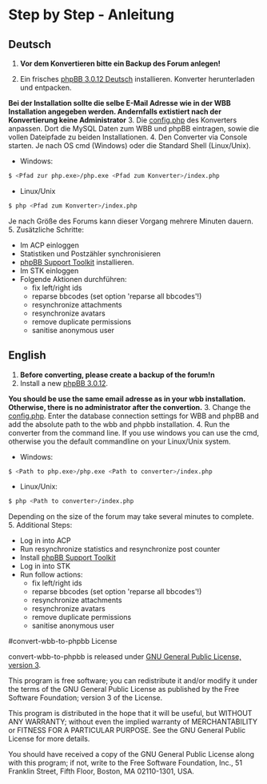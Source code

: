 # Step by Step - Anleitung
## Deutsch
1. **Vor dem Konvertieren bitte ein Backup des Forum anlegen!**

2. Ein frisches [phpBB 3.0.12 Deutsch] installieren.
Konverter herunterladen und entpacken.

  **Bei der Installation sollte die selbe E-Mail Adresse wie in der WBB Installation angegeben werden. Andernfalls extistiert nach der Konvertierung keine Administrator**
3. Die [config.php] des Konverters anpassen. Dort die MySQL Daten zum WBB und phpBB eintragen, sowie die vollen Dateipfade zu beiden Installationen.
4. Den Converter via Console starten. Je nach OS cmd (Windows) oder die Standard Shell (Linux/Unix).
  
  * Windows: 
  ```sh
  $ <Pfad zur php.exe>/php.exe <Pfad zum Konverter>/index.php
  ```
  * Linux/Unix
  ```sh
  $ php <Pfad zum Konverter>/index.php
  ```
  Je nach Größe des Forums kann dieser Vorgang mehrere Minuten dauern.
5. Zusätzliche Schritte:
  * Im ACP einloggen
  * Statistiken und Postzähler synchronisieren
  * [phpBB Support Toolkit] installieren.
  * Im STK einloggen
  * Folgende Aktionen durchführen:
    * fix left/right ids
    * reparse bbcodes (set option 'reparse all bbcodes'!)
    * resynchronize attachments
    * resynchronize avatars
    * remove duplicate permissions
    * sanitise anonymous user

## English
1. **Before converting, please create a backup of the forum!n**
2. Install a new [phpBB 3.0.12].

  **You should be use the same email adresse as in your wbb installation. Otherwise, there is no administrator after the convertion.**
3. Change the [config.php]. Enter the database connection settings for WBB and phpBB and add the absolute path to the wbb and phpbb installation.
4. Run the converter from the command line. If you use windows you can use the cmd, otherwise you the default commandline on your Linux/Unix system.
  
  * Windows: 
  ```sh
  $ <Path to php.exe>/php.exe <Path to converter>/index.php
  ```
  * Linux/Unix:
  ```sh
  $ php <Path to converter>/index.php
  ```
  Depending on the size of the forum may take several minutes to complete.
5. Additional Steps:
  * Log in into ACP
  * Run resynchronize statistics and resynchronize post counter
  * Install [phpBB Support Toolkit]
  * Log in into STK
  * Run follow actions:
    * fix left/right ids
    * reparse bbcodes (set option 'reparse all bbcodes'!)
    * resynchronize attachments
    * resynchronize avatars
    * remove duplicate permissions
    * sanitise anonymous user

#convert-wbb-to-phpbb License

convert-wbb-to-phpbb is released under [GNU General Public License, version 3].

This program is free software; you can redistribute it and/or modify it under the terms of the GNU General Public License as published by the Free Software Foundation; version 3 of the License.

This program is distributed in the hope that it will be useful, but WITHOUT ANY WARRANTY; without even the implied warranty of MERCHANTABILITY or FITNESS FOR A PARTICULAR PURPOSE. See the GNU General Public License for more details.

You should have received a copy of the GNU General Public License along with this program; if not, write to the Free Software Foundation, Inc., 51 Franklin Street, Fifth Floor, Boston, MA 02110-1301, USA.

[GNU General Public License, version 3]:http://www.gnu.org/licenses/gpl-3.0.html
[config.php]:https://github.com/jkroepke/convert-wbb-to-phpbb/blob/master/config.php
[phpBB Support Toolkit]:https://www.phpbb.com/support/stk/
[phpBB 3.0.12 Deutsch]:http://downloads.phpbb.de/pakete/3.0.12/phpBB-3.0.12-deutsch.zip
[phpBB 3.0.12]:https://www.phpbb.com/files/release/phpBB-3.0.12.zip

